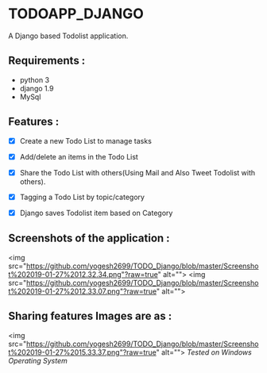 # TODOAPP_DJANGO
A Django based Todolist application.

## Requirements :
- python 3
- django 1.9
- MySql

## Features :
- [x] Create a new Todo List to manage tasks
- [x] Add/delete an items in the Todo List
- [x] Share the Todo List with others(Using Mail and Also Tweet Todolist with others).
- [x] Tagging a Todo List by topic/category
- [x] Django saves Todolist item based on Category
 

## Screenshots of the application : 
<img src="https://github.com/yogesh2699/TODO_Django/blob/master/Screenshot%202019-01-27%2012.32.34.png"?raw=true" alt="">
<img src="https://github.com/yogesh2699/TODO_Django/blob/master/Screenshot%202019-01-27%2012.33.07.png"?raw=true" alt="">
## Sharing features Images are as :
<img src="https://github.com/yogesh2699/TODO_Django/blob/master/Screenshot%202019-01-27%2015.33.37.png"?raw=true" alt="">
*Tested on Windows Operating System*
